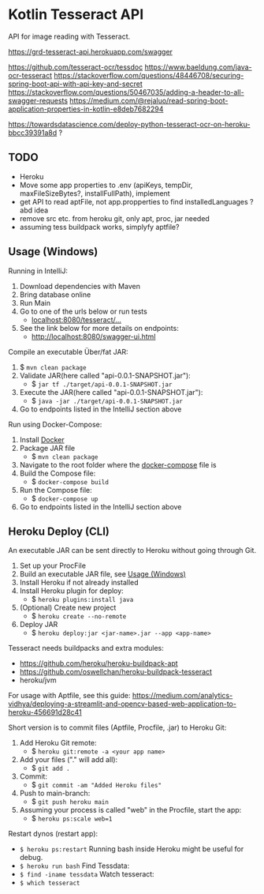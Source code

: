 # Kotlin Tesseract API

API for image reading with Tesseract.

https://grd-tesseract-api.herokuapp.com/swagger

https://github.com/tesseract-ocr/tessdoc
https://www.baeldung.com/java-ocr-tesseract
https://stackoverflow.com/questions/48446708/securing-spring-boot-api-with-api-key-and-secret
https://stackoverflow.com/questions/50467035/adding-a-header-to-all-swagger-requests
https://medium.com/@rejaluo/read-spring-boot-application-properties-in-kotlin-e8deb7682294

https://towardsdatascience.com/deploy-python-tesseract-ocr-on-heroku-bbcc39391a8d ?

## TODO

- Heroku
- Move some app properties to .env (apiKeys, tempDir, maxFileSizeBytes?, installFullPath), implement
- get API to read aptFile, not app.propperties to find installedLanguages ? abd idea 
- remove src etc. from heroku git, only apt, proc, jar needed
- assuming tess buildpack works, simplyfy aptfile?

## Usage (Windows)

Running in IntelliJ:
1. Download dependencies with Maven
2. Bring database online
3. Run Main 
4. Go to one of the urls below or run tests
   - [localhost:8080/tesseract/...](localhost:8080/tesseract/)
5. See the link below for more details on endpoints:
   - [http://localhost:8080/swagger-ui.html](http://localhost:8080/swagger-ui.html)

Compile an executable Über/fat JAR:
1. $ `mvn clean package`
2. Validate JAR(here called "api-0.0.1-SNAPSHOT.jar"):
    - $ `jar tf ./target/api-0.0.1-SNAPSHOT.jar`
3. Execute the JAR(here called "api-0.0.1-SNAPSHOT.jar"):
    - $ `java -jar ./target/api-0.0.1-SNAPSHOT.jar`
4. Go to endpoints listed in the IntelliJ section above

Run using Docker-Compose:
1. Install [Docker](https://www.docker.com)
2. Package JAR file
   - $ `mvn clean package` 
3. Navigate to the root folder where the [docker-compose](./docker-compose.yml) file is
4. Build the Compose file:
   - $ `docker-compose build`
5. Run the Compose file:
   - $ `docker-compose up`
6. Go to endpoints listed in the IntelliJ section above

## Heroku Deploy (CLI)

An executable JAR can be sent directly to Heroku without going through Git.
1. Set up your ProcFile
1. Build an executable JAR file, see [Usage (Windows)](#usage-(windows))
1. Install Heroku if not already installed
1. Install Heroku plugin for deploy:
   - $ `heroku plugins:install java`
1. (Optional) Create new project
   - $ `heroku create --no-remote`
1. Deploy JAR
   - $ `heroku deploy:jar <jar-name>.jar --app <app-name>`

Tesseract needs buildpacks and extra modules:
- https://github.com/heroku/heroku-buildpack-apt
- https://github.com/oswellchan/heroku-buildpack-tesseract
- heroku/jvm

For usage with Aptfile, see this guide: https://medium.com/analytics-vidhya/deploying-a-streamlit-and-opencv-based-web-application-to-heroku-456691d28c41
 
Short version is to commit files (Aptfile, Procfile, .jar) to Heroku Git:
1. Add Heroku Git remote:
   - $ `heroku git:remote -a <your app name>`
2. Add your files ("." will add all):
   - $ `git add .`
3. Commit:
   - $ `git commit -am "Added Heroku files"`
4. Push to main-branch:
   - $ `git push heroku main`
5. Assuming your process is called "web" in the Procfile, start the app:
   - $ `heroku ps:scale web=1`

Restart dynos (restart app):
- `$ heroku ps:restart`
Running bash inside Heroku might be useful for debug.
- `$ heroku run bash`
Find Tessdata:
- `$ find -iname tessdata`
Watch tesseract:
- `$ which tesseract`
